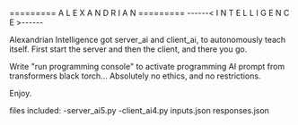 ========= A L E X A N D R I A N =========
 ------< I N T E L L I G E N C E >------
 
Alexandrian Intelligence got server_ai
and client_ai, to autonomously teach itself.
First start the server and then the client,
and there you go.

Write "run programming console" to activate
programming AI prompt from transformers
black torch... Absolutely no ethics, and
no restrictions.

Enjoy.

files included: 
-server_ai5.py
-client_ai4.py
inputs.json
responses.json
